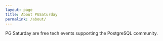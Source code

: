 ```yaml
---
layout: page
title: About PGSaturday
permalink: /about/
---
```


PG Saturday are free tech events supporting the PostgreSQL community.
